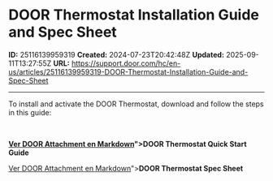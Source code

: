 # DOOR Thermostat Installation Guide and Spec Sheet

**ID:** 25116139959319
**Created:** 2024-07-23T20:42:48Z
**Updated:** 2025-09-11T13:27:55Z
**URL:** https://support.door.com/hc/en-us/articles/25116139959319-DOOR-Thermostat-Installation-Guide-and-Spec-Sheet

---

<p>To install and activate the DOOR Thermostat, download and follow the steps in this guide:</p>
<p> </p>
<p><span class="wysiwyg-underline"><strong><a href="https://support.door.com/hc/article_attachments/25116118373015

> 📄 **Contenido extraído:** [Ver DOOR Attachment en Markdown](./25116118373015_DOOR_Attachment_extracted.md)">DOOR Thermostat Quick Start Guide</a></strong></span></p>
<p><a href="https://support.door.com/hc/article_attachments/34865201162903

> 📄 **Contenido extraído:** [Ver DOOR Attachment en Markdown](./34865201162903_DOOR_Attachment_extracted.md)"><span class="wysiwyg-underline"><strong>DOOR Thermostat Spec Sheet</strong></span></a></p>
